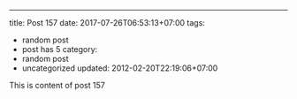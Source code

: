 ---
title: Post 157
date: 2017-07-26T06:53:13+07:00
tags:
  - random post
  - post has 5
category:
  - random post
  - uncategorized
updated: 2012-02-20T22:19:06+07:00

This is content of post 157